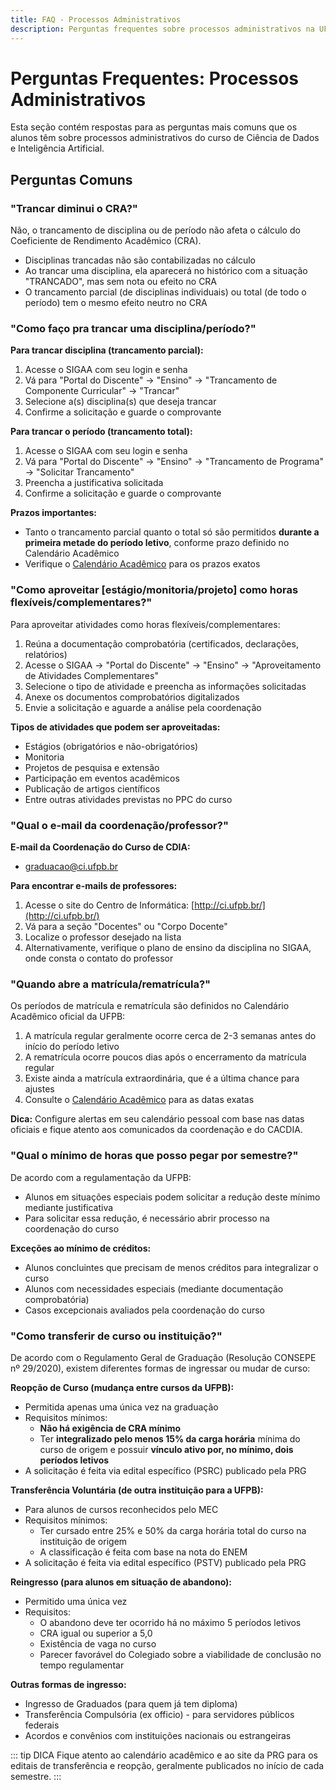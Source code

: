 ```yaml
---
title: FAQ - Processos Administrativos
description: Perguntas frequentes sobre processos administrativos na UFPB
---
```


# Perguntas Frequentes: Processos Administrativos

Esta seção contém respostas para as perguntas mais comuns que os alunos têm sobre processos administrativos do curso de Ciência de Dados e Inteligência Artificial.

## Perguntas Comuns

### "Trancar diminui o CRA?"

Não, o trancamento de disciplina ou de período não afeta o cálculo do Coeficiente de Rendimento Acadêmico (CRA). 
- Disciplinas trancadas não são contabilizadas no cálculo
- Ao trancar uma disciplina, ela aparecerá no histórico com a situação "TRANCADO", mas sem nota ou efeito no CRA
- O trancamento parcial (de disciplinas individuais) ou total (de todo o período) tem o mesmo efeito neutro no CRA

### "Como faço pra trancar uma disciplina/período?"

**Para trancar disciplina (trancamento parcial):**
1. Acesse o SIGAA com seu login e senha
2. Vá para "Portal do Discente" → "Ensino" → "Trancamento de Componente Curricular" → "Trancar"
3. Selecione a(s) disciplina(s) que deseja trancar
4. Confirme a solicitação e guarde o comprovante

**Para trancar o período (trancamento total):**
1. Acesse o SIGAA com seu login e senha
2. Vá para "Portal do Discente" → "Ensino" → "Trancamento de Programa" → "Solicitar Trancamento"
3. Preencha a justificativa solicitada
4. Confirme a solicitação e guarde o comprovante

**Prazos importantes:**
- Tanto o trancamento parcial quanto o total só são permitidos **durante a primeira metade do período letivo**, conforme prazo definido no Calendário Acadêmico
- Verifique o [Calendário Acadêmico](/manual-do-aluno/calendario) para os prazos exatos

### "Como aproveitar [estágio/monitoria/projeto] como horas flexíveis/complementares?"

Para aproveitar atividades como horas flexíveis/complementares:

1. Reúna a documentação comprobatória (certificados, declarações, relatórios)
2. Acesse o SIGAA → "Portal do Discente" → "Ensino" → "Aproveitamento de Atividades Complementares"
3. Selecione o tipo de atividade e preencha as informações solicitadas
4. Anexe os documentos comprobatórios digitalizados
5. Envie a solicitação e aguarde a análise pela coordenação

**Tipos de atividades que podem ser aproveitadas:**
- Estágios (obrigatórios e não-obrigatórios)
- Monitoria
- Projetos de pesquisa e extensão
- Participação em eventos acadêmicos
- Publicação de artigos científicos
- Entre outras atividades previstas no PPC do curso

### "Qual o e-mail da coordenação/professor?"

**E-mail da Coordenação do Curso de CDIA:**
- [graduacao@ci.ufpb.br](mailto:graduacao@ci.ufpb.br)

**Para encontrar e-mails de professores:**
1. Acesse o site do Centro de Informática: [http://ci.ufpb.br/](http://ci.ufpb.br/)
2. Vá para a seção "Docentes" ou "Corpo Docente"
3. Localize o professor desejado na lista
4. Alternativamente, verifique o plano de ensino da disciplina no SIGAA, onde consta o contato do professor

### "Quando abre a matrícula/rematrícula?"

Os períodos de matrícula e rematrícula são definidos no Calendário Acadêmico oficial da UFPB:

1. A matrícula regular geralmente ocorre cerca de 2-3 semanas antes do início do período letivo
2. A rematrícula ocorre poucos dias após o encerramento da matrícula regular
3. Existe ainda a matrícula extraordinária, que é a última chance para ajustes
4. Consulte o [Calendário Acadêmico](/manual-do-aluno/calendario) para as datas exatas

**Dica:** Configure alertas em seu calendário pessoal com base nas datas oficiais e fique atento aos comunicados da coordenação e do CACDIA.

### "Qual o mínimo de horas que posso pegar por semestre?"

De acordo com a regulamentação da UFPB:

- Alunos em situações especiais podem solicitar a redução deste mínimo mediante justificativa
- Para solicitar essa redução, é necessário abrir processo na coordenação do curso

**Exceções ao mínimo de créditos:**
- Alunos concluintes que precisam de menos créditos para integralizar o curso
- Alunos com necessidades especiais (mediante documentação comprobatória)
- Casos excepcionais avaliados pela coordenação do curso

### "Como transferir de curso ou instituição?"

De acordo com o Regulamento Geral de Graduação (Resolução CONSEPE nº 29/2020), existem diferentes formas de ingressar ou mudar de curso:

**Reopção de Curso (mudança entre cursos da UFPB):**
- Permitida apenas uma única vez na graduação
- Requisitos mínimos:
  - **Não há exigência de CRA mínimo**
  - Ter **integralizado pelo menos 15% da carga horária** mínima do curso de origem e possuir **vínculo ativo por, no mínimo, dois períodos letivos**
- A solicitação é feita via edital específico (PSRC) publicado pela PRG

**Transferência Voluntária (de outra instituição para a UFPB):**
- Para alunos de cursos reconhecidos pelo MEC
- Requisitos mínimos:
  - Ter cursado entre 25% e 50% da carga horária total do curso na instituição de origem
  - A classificação é feita com base na nota do ENEM
- A solicitação é feita via edital específico (PSTV) publicado pela PRG

**Reingresso (para alunos em situação de abandono):**
- Permitido uma única vez
- Requisitos:
  - O abandono deve ter ocorrido há no máximo 5 períodos letivos
  - CRA igual ou superior a 5,0
  - Existência de vaga no curso
  - Parecer favorável do Colegiado sobre a viabilidade de conclusão no tempo regulamentar

**Outras formas de ingresso:**
- Ingresso de Graduados (para quem já tem diploma)
- Transferência Compulsória (ex officio) - para servidores públicos federais
- Acordos e convênios com instituições nacionais ou estrangeiras

::: tip DICA
Fique atento ao calendário acadêmico e ao site da PRG para os editais de transferência e reopção, geralmente publicados no início de cada semestre.
:::